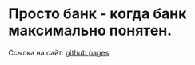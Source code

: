 # Просто банк - когда банк максимально понятен.

Ссылка на сайт: <a href="https://znako.github.io/SimpleBank/"> github pages </a>
